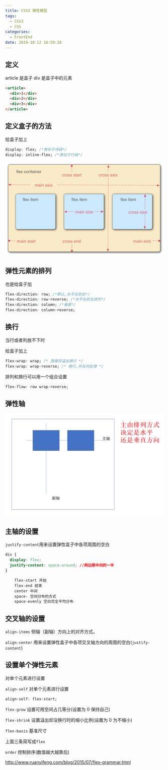 ```yaml
---
title: CSS3 弹性模型
tags:
  - CSS3
  - CSS
categories:
  - FrontEnd
date: 2019-10-12 16:59:28
---
```


## 定义

article 是盒子
div 是盒子中的元素

```html
<article>
  <div>1</div>
  <div>2</div>
  <div>3</div>
</article>
```

## 定义盒子的方法

给盒子加上

```css
display: flex; /*类似于块级*/
display: inline-flex; /*类似于行级*/
```

![img](CSS3-弹性模型/bg2015071004-1582253015414.png)

## 弹性元素的排列

也是给盒子加

```css
flex-direction: row; /*默认,水平左到右*/
flex-direction: row-reverse; /*水平右到左排列*/
flex-direction: column; /*垂直*/
flex-direction: column-reverse;
```

## 换行

当行或者列放不下时

给盒子加上

```css
flex-wrap: wrap; /* 直接将溢出换行 */
flex-wrap: wrap-reverse; /* 换行,并反向处理 */
```

排列和换行可以用一个组合设置

```css
flex-flow: row wrap-reverse;
```

## 弹性轴

![alt](./CSS3-弹性模型/轴.png)

## 主轴的设置

`justify-content`用来设置弹性盒子中各项周围的空白

```css
div {
  display: flex;
  justify-content: space-around; //两边是中间的一半
}
```

```css
    flex-start 开始
    flex-end 结束
    center 中间
    space- 空间分布的方式
    space-evenly 空白完全平均分布
```

## 交叉轴的设置

`align-items` 侧轴（副轴）方向上的对齐方式。

`align-center` 用来设置弹性盒子中各项交叉轴方向的周围的空白(`justify-content`)

## 设置单个弹性元素

对单个元素进行设置

`align-self` 对单个元素进行设置

```css
align-self: flex-start;
```

`flex-grow` 设置可用空间占几等分(设置为 0 保持自己)

`flex-shrink` 设置溢出却没换行时的缩小比例(设置为 0 为不缩小)

`flex-basis` 基准尺寸

上面三条简写成`flex`

`order` 控制排序(数值越大越靠后)

http://www.ruanyifeng.com/blog/2015/07/flex-grammar.html
